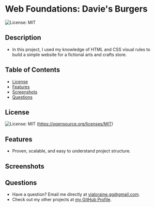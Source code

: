 # Web Foundations: Davie's Burgers

![License: MIT](https://img.shields.io/badge/License-MIT-yellow.svg)

## Description

- In this project, I used my knowledge of HTML and CSS visual rules to build a simple website for a fictional arts and crafts store.

## Table of Contents

- [License](#license)
- [Features](#features)
- [Screenshots](#screenshots)
- [Questions](#questions)

## License

![License: MIT](https://img.shields.io/badge/License-MIT-yellow.svg)
(https://opensource.org/licenses/MIT)

## Features

- Proven, scalable, and easy to understand project structure.

## Screenshots

## Questions

- Have a question? Email me directly at vialoraine.gg@gmail.com.
- Check out my other projects at [my GitHub Profile](https://github.com/vialoraine).
